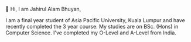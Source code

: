 👋 Hi, I am Jahirul Alam Bhuyan,

I am a final year student of Asia Pacific University, Kuala Lumpur and have recently completed the 3 year course. My studies are on BSc. (Hons) in Computer Science. I've completed my O-Level and A-Level from India.
